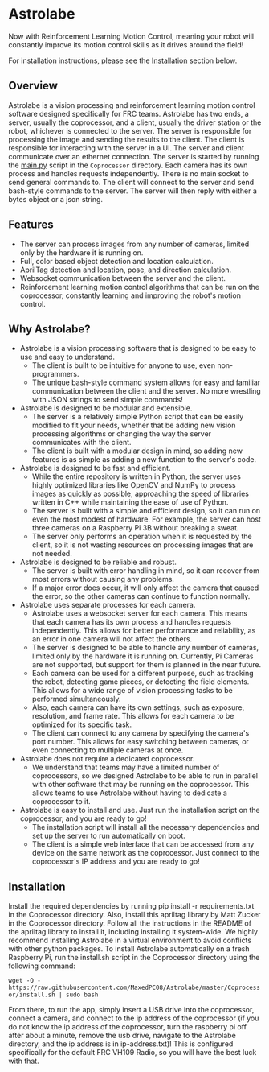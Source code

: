# Astrolabe 
Now with Reinforcement Learning Motion Control, meaning your robot will constantly improve its motion control skills as it drives around the field!

For installation instructions, please see the [Installation](#installation) section below.

## Overview
Astrolabe is a vision processing and reinforcement learning motion control software designed specifically for FRC teams. Astrolabe has two ends, a server, usually the 
coprocessor, and a client, usually the driver station or the robot, whichever is connected to the server. The server is 
responsible for processing the image and sending the results to the client. The client is responsible for interacting 
with the server in a UI. The server and client communicate over an ethernet connection. The server is started by 
running the [main.py](Coprocessor/main.py) script in the `Coprocessor` directory. Each camera has its own process and 
handles requests independently. There is no main socket to send general commands to. The client will connect to the 
server and send bash-style commands to the server. The server will then reply with either a bytes object or a json 
string.

## Features
* The server can process images from any number of cameras, limited only by the hardware it is running on.
* Full, color based object detection and location calculation.
* AprilTag detection and location, pose, and direction calculation.
* Websocket communication between the server and the client.
* Reinforcement learning motion control algorithms that can be run on the coprocessor, constantly learning and improving the robot's motion control.

## Why Astrolabe?
* Astrolabe is a vision processing software that is designed to be easy to use and easy to understand.
  * The client is built to be intuitive for anyone to use, even non-programmers.
  * The unique bash-style command system allows for easy and familiar communication between the client and the server. No more wrestling with JSON strings to send simple commands!
* Astrolabe is designed to be modular and extensible.
  * The server is a relatively simple Python script that can be easily modified to fit your needs, whether that be adding new vision processing algorithms or changing the way the server communicates with the client.
  * The client is built with a modular design in mind, so adding new features is as simple as adding a new function to the server's code.
* Astrolabe is designed to be fast and efficient.
  * While the entire repository is written in Python, the server uses highly optimized libraries like OpenCV and NumPy to process images as quickly as possible, approaching the speed of libraries written in C++ while maintaining the ease of use of Python.
  * The server is built with a simple and efficient design, so it can run on even the most modest of hardware. For example, the server can host three cameras on a Raspberry Pi 3B without breaking a sweat.
  * The server only performs an operation when it is requested by the client, so it is not wasting resources on processing images that are not needed.
* Astrolabe is designed to be reliable and robust.
  * The server is built with error handling in mind, so it can recover from most errors without causing any problems. 
  * If a major error does occur, it will only affect the camera that caused the error, so the other cameras can continue to function normally.
* Astrolabe uses separate processes for each camera.
  * Astrolabe uses a websocket server for each camera. This means that each camera has its own process and handles requests independently. This allows for better performance and reliability, as an error in one camera will not affect the others.
  * The server is designed to be able to handle any number of cameras, limited only by the hardware it is running on. Currently, Pi Cameras are not supported, but support for them is planned in the near future.
  * Each camera can be used for a different purpose, such as tracking the robot, detecting game pieces, or detecting the field elements. This allows for a wide range of vision processing tasks to be performed simultaneously.
  * Also, each camera can have its own settings, such as exposure, resolution, and frame rate. This allows for each camera to be optimized for its specific task.
  * The client can connect to any camera by specifying the camera's port number. This allows for easy switching between cameras, or even connecting to multiple cameras at once.
* Astrolabe does not require a dedicated coprocessor.
  * We understand that teams may have a limited number of coprocessors, so we designed Astrolabe to be able to run in parallel with other software that may be running on the coprocessor. This allows teams to use Astrolabe without having to dedicate a coprocessor to it.
* Astrolabe is easy to install and use. Just run the installation script on the coprocessor, and you are ready to go!
  * The installation script will install all the necessary dependencies and set up the server to run automatically on boot.
  * The client is a simple web interface that can be accessed from any device on the same network as the coprocessor. Just connect to the coprocessor's IP address and you are ready to go!

## Installation
Install the required dependencies by running pip install -r requirements.txt in the Coprocessor directory. Also, install this apriltag library by Matt Zucker in the Coprocessor directory. Follow all the instructions in the README of the apriltag library to install it, including installing it system-wide. We highly recommend installing Astrolabe in a virtual environment to avoid conflicts with other python packages. To install Astrolabe automatically on a fresh Raspberry Pi, run the install.sh script in the Coprocessor directory using the following command:

```wget -O - https://raw.githubusercontent.com/MaxedPC08/Astrolabe/master/Coprocessor/install.sh | sudo bash```

 From there, to run the app, simply insert a USB drive into the coprocessor, connect a camera, and connect to the ip address of the coprocessor (if you do not know the ip address of the coprocessor, turn the raspberry pi off after about a minute, remove the usb drive, navigate to the Astrolabe directory, and the ip address is in ip-address.txt)! This is configured specifically for the default FRC VH109 Radio, so you will have the best luck with that.
